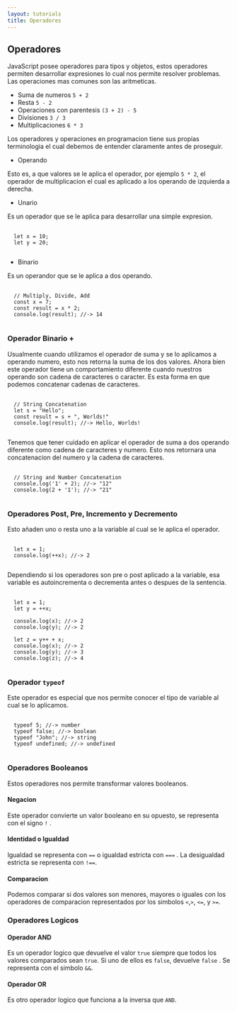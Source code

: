 ```yaml
---
layout: tutorials
title: Operadores
---
```

<h2 class="tutorials-content__sub-title">Operadores</h2>

<p class="tutorials-content__text">JavaScript posee operadores para tipos y objetos, estos operadores permiten desarrollar expresiones lo cual nos permite resolver problemas. Las operaciones mas comunes son las aritmeticas.</p>

<ul class="tutorials-content__list">
  <li class="tutorials-content__list-element" >Suma de numeros <code class="tutorials__code">5 + 2</code></li>
  <li class="tutorials-content__list-element" >Resta <code class="tutorials__code">5 - 2</code></li>
  <li class="tutorials-content__list-element" >Operaciones con parentesis <code class="tutorials__code">(3 + 2) - 5</code></li>
  <li class="tutorials-content__list-element" >Divisiones <code class="tutorials__code">3 / 3</code></li>
  <li class="tutorials-content__list-element" >Multiplicaciones <code class="tutorials__code">6 * 3</code></li>
</ul>

<p class="tutorials-content__text">Los operadores y operaciones en programacion tiene sus propias terminologia el cual debemos de entender claramente antes de proseguir.</p>

<ul class="tutorials-content__list">
  <li class="tutorials-content__list-element" >Operando</li>
</ul>

<p class="tutorials-content__text">Esto es, a que valores se le aplica el operador, por ejemplo <code class="tutorials__code">5 * 2</code>, el operador de multiplicacion el cual es aplicado a los operando de izquierda a derecha.</p>

<ul class="tutorials-content__list">
  <li class="tutorials-content__list-element" >Unario</li>
</ul>

<p class="tutorials-content__text">Es un operador que se le aplica para desarrollar una simple expresion.</p>

<pre>
  <code class="language-javascript">
  let x = 10;
  let y = 20;
  </code>
</pre>

<ul class="tutorials-content__list">
  <li class="tutorials-content__list-element" >Binario</li>
</ul>

<p class="tutorials-content__text">Es un operandor que se le aplica a dos operando.</p>

<pre>
  <code class="language-javascript">
  // Multiply, Divide, Add
  const x = 7;
  const result = x * 2;
  console.log(result); //-> 14
  </code>
</pre>

<h3 class="tutorials-content__sub-title">Operador Binario +</h3>

<p class="tutorials-content__text">Usualmente cuando utilizamos el operador de suma y se lo aplicamos a operando numero, esto nos retorna la suma de los dos valores. Ahora bien este operador tiene un comportamiento diferente cuando nuestros operando son cadena de caracteres o caracter. Es esta forma en que podemos concatenar cadenas de caracteres.</p>

<pre>
  <code class="language-javascript">
  // String Concatenation
  let s = "Hello";
  const result = s + ", Worlds!"
  console.log(result); //-> Hello, Worlds!
  </code>
</pre>

<p class="tutorials-content__text">Tenemos que tener cuidado en aplicar el operador de suma a dos operando diferente como cadena de caracteres y numero. Esto nos retornara una concatenacion del numero y la cadena de caracteres.</p>

<pre>
  <code class="language-javascript">
  // String and Number Concatenation
  console.log('1' + 2); //-> "12"
  console.log(2 + '1'); //-> "21"
  </code>
</pre>

<h3 class="tutorials-content__sub-title">Operadores Post, Pre, Incremento y Decremento</h3>

<p class="tutorials-content__text">Esto añaden uno o resta uno a la variable al cual se le aplica el operador.</p>

<pre>
  <code class="language-javascript">
  let x = 1;
  console.log(++x); //-> 2
  </code>
</pre>

<p class="tutorials-content__text">Dependiendo si los operadores son pre o post aplicado a la variable, esa variable es autoincrementa o decrementa antes o despues de la sentencia.</p>

<pre>
  <code class="language-javascript">
  let x = 1;
  let y = ++x;

  console.log(x); //-> 2
  console.log(y); //-> 2

  let z = y++ + x;
  console.log(x); //-> 2
  console.log(y); //-> 3
  console.log(z); //-> 4
  </code>
</pre>

<h3 class="tutorials-content__sub-title">Operador <code class="tutorials__code">typeof</code></h3>

<p class="tutorials-content__text">Este operador es especial que nos permite conocer el tipo de variable al cual se lo aplicamos.</p>

<pre>
  <code class="language-javascript">
  typeof 5; //-> number
  typeof false; //-> boolean
  typeof "John"; //-> string
  typeof undefined; //-> undefined
  </code>
</pre>

<h3 class="tutorials-content__sub-title">Operadores Booleanos</h3>

<p class="tutorials-content__text">Estos operadores nos permite transformar valores booleanos.</p>

<h4 class="tutorials-content__sub-title">Negacion</h4>

<p class="tutorials-content__text">Este operador convierte un valor booleano en su opuesto, se representa con el signo <code class="tutorials__code">!</code> .</p>

<h4 class="tutorials-content__sub-title">Identidad o Igualdad</h4>

<p class="tutorials-content__text">Igualdad se representa con <code class="tutorials__code">==</code> o igualdad estricta con <code class="tutorials__code">===</code> . La desigualdad estricta se representa con <code class="tutorials__code">!==</code>.</p>

<h4 class="tutorials-content__sub-title">Comparacion</h4>

<p class="tutorials-content__text">Podemos comparar si dos valores son menores, mayores o iguales con los operadores de comparacion representados por los simbolos <code class="tutorials__code"><</code>,<code class="tutorials__code">></code>, <code class="tutorials__code"><=</code>, y <code class="tutorials__code">>=</code>.</p>
  
<h3 class="tutorials-content__sub-title">Operadores Logicos</h3>

<h4 class="tutorials-content__sub-title">Operador AND</h4>

<p class="tutorials-content__text">Es un operador logico que devuelve el valor <code class="tutorials__code">true</code> siempre que todos los valores comparados sean <code class="tutorials__code">true</code>. Si uno de ellos es <code class="tutorials__code">false</code>, devuelve <code class="tutorials__code">false</code> . Se representa con el simbolo <code class="tutorials__code">&&</code>.</p>

<h4 class="tutorials-content__sub-title">Operador OR</h4>

<p class="tutorials-content__text">Es otro operador logico que funciona a la inversa que <code class="tutorials__code">AND</code>.</p>
